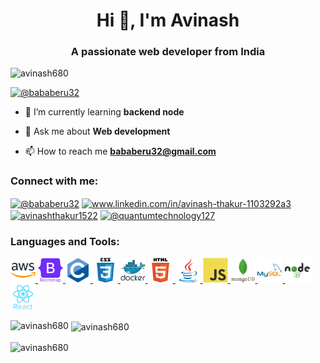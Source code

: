 <h1 align="center">Hi 👋, I'm Avinash</h1>
<h3 align="center">A passionate web developer from India</h3>

<p align="left"> <img src="https://komarev.com/ghpvc/?username=avinash680&label=Profile%20views&color=0e75b6&style=flat" alt="avinash680" /> </p>

<p align="left"> <a href="https://twitter.com/@bababeru32" target="blank"><img src="https://img.shields.io/twitter/follow/@bababeru32?logo=twitter&style=for-the-badge" alt="@bababeru32" /></a> </p>

- 🌱 I’m currently learning **backend node**

- 💬 Ask me about **Web development**

- 📫 How to reach me **bababeru32@gmail.com**

<h3 align="left">Connect with me:</h3>
<p align="left">
<a href="https://twitter.com/@bababeru32" target="blank"><img align="center" src="https://raw.githubusercontent.com/rahuldkjain/github-profile-readme-generator/master/src/images/icons/Social/twitter.svg" alt="@bababeru32" height="30" width="40" /></a>
<a href="https://linkedin.com/in/www.linkedin.com/in/avinash-thakur-1103292a3" target="blank"><img align="center" src="https://raw.githubusercontent.com/rahuldkjain/github-profile-readme-generator/master/src/images/icons/Social/linked-in-alt.svg" alt="www.linkedin.com/in/avinash-thakur-1103292a3" height="30" width="40" /></a>
<a href="https://instagram.com/avinashthakur1522" target="blank"><img align="center" src="https://raw.githubusercontent.com/rahuldkjain/github-profile-readme-generator/master/src/images/icons/Social/instagram.svg" alt="avinashthakur1522" height="30" width="40" /></a>
<a href="https://www.youtube.com/c/http://www.youtube.com/@Quantumtechnology127" target="blank"><img align="center" src="https://raw.githubusercontent.com/rahuldkjain/github-profile-readme-generator/master/src/images/icons/Social/youtube.svg" alt="@quantumtechnology127" height="30" width="40" /></a>
</p>

<h3 align="left">Languages and Tools:</h3>
<p align="left"> <a href="https://aws.amazon.com" target="_blank" rel="noreferrer"> <img src="https://raw.githubusercontent.com/devicons/devicon/master/icons/amazonwebservices/amazonwebservices-original-wordmark.svg" alt="aws" width="40" height="40"/> </a> <a href="https://getbootstrap.com" target="_blank" rel="noreferrer"> <img src="https://raw.githubusercontent.com/devicons/devicon/master/icons/bootstrap/bootstrap-plain-wordmark.svg" alt="bootstrap" width="40" height="40"/> </a> <a href="https://www.cprogramming.com/" target="_blank" rel="noreferrer"> <img src="https://raw.githubusercontent.com/devicons/devicon/master/icons/c/c-original.svg" alt="c" width="40" height="40"/> </a> <a href="https://www.w3schools.com/css/" target="_blank" rel="noreferrer"> <img src="https://raw.githubusercontent.com/devicons/devicon/master/icons/css3/css3-original-wordmark.svg" alt="css3" width="40" height="40"/> </a> <a href="https://www.docker.com/" target="_blank" rel="noreferrer"> <img src="https://raw.githubusercontent.com/devicons/devicon/master/icons/docker/docker-original-wordmark.svg" alt="docker" width="40" height="40"/> </a> <a href="https://www.w3.org/html/" target="_blank" rel="noreferrer"> <img src="https://raw.githubusercontent.com/devicons/devicon/master/icons/html5/html5-original-wordmark.svg" alt="html5" width="40" height="40"/> </a> <a href="https://www.java.com" target="_blank" rel="noreferrer"> <img src="https://raw.githubusercontent.com/devicons/devicon/master/icons/java/java-original.svg" alt="java" width="40" height="40"/> </a> <a href="https://developer.mozilla.org/en-US/docs/Web/JavaScript" target="_blank" rel="noreferrer"> <img src="https://raw.githubusercontent.com/devicons/devicon/master/icons/javascript/javascript-original.svg" alt="javascript" width="40" height="40"/> </a> <a href="https://www.mongodb.com/" target="_blank" rel="noreferrer"> <img src="https://raw.githubusercontent.com/devicons/devicon/master/icons/mongodb/mongodb-original-wordmark.svg" alt="mongodb" width="40" height="40"/> </a> <a href="https://www.mysql.com/" target="_blank" rel="noreferrer"> <img src="https://raw.githubusercontent.com/devicons/devicon/master/icons/mysql/mysql-original-wordmark.svg" alt="mysql" width="40" height="40"/> </a> <a href="https://nodejs.org" target="_blank" rel="noreferrer"> <img src="https://raw.githubusercontent.com/devicons/devicon/master/icons/nodejs/nodejs-original-wordmark.svg" alt="nodejs" width="40" height="40"/> </a> <a href="https://reactjs.org/" target="_blank" rel="noreferrer"> <img src="https://raw.githubusercontent.com/devicons/devicon/master/icons/react/react-original-wordmark.svg" alt="react" width="40" height="40"/> </a> </p>

<p><img align="left" src="https://github-readme-stats.vercel.app/api/top-langs?username=avinash680&show_icons=true&locale=en&layout=compact" alt="avinash680" /></p>

<p>&nbsp;<img align="center" src="https://github-readme-stats.vercel.app/api?username=avinash680&show_icons=true&locale=en" alt="avinash680" /></p>

<p><img align="center" src="https://github-readme-streak-stats.herokuapp.com/?user=avinash680&" alt="avinash680" /></p>
